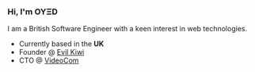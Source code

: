 ### Hi, I'm OYΞD

I am a British Software Engineer with a keen interest in web technologies.

- Currently based in the **UK**
- Founder @ [Evil Kiwi](https://evil.kiwi)
- CTO @ [VideoCom](https://videocom.com)
